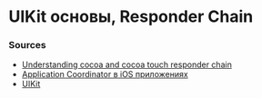 # UIKit основы, Responder Chain

### Sources

- [Understanding cocoa and cocoa touch responder chain](https://medium.com/ios-os-x-development/understanding-cocoa-and-cocoa-touch-responder-chain-12fe558ebe97)
- [Application Coordinator в iOS приложениях](https://habr.com/ru/company/oleg-bunin/blog/423299/)
- [UIKit](https://developer.apple.com/documentation/uikit)